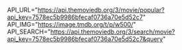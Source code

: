 API_URL="https://api.themoviedb.org/3/movie/popular?api_key=7578ec5b9986bfecaf0736a70e5d52c7"
API_IMG="https://image.tmdb.org/t/p/w500/"
API_SEARCH="https://api.themoviedb.org/3/search/movie?api_key=7578ec5b9986bfecaf0736a70e5d52c7&query"
